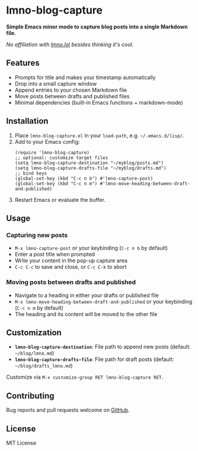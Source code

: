 # lmno-blog-capture

**Simple Emacs minor mode to capture blog posts into a single Markdown file.**

_No affiliation with [lmno.lol][] besides thinking it's cool._

## Features

- Prompts for title and makes your timestamp automatically
- Drop into a small capture window
- Append entries to your chosen Markdown file
- Move posts between drafts and published files
- Minimal dependencies (built-in Emacs functions + markdown-mode)

## Installation

1. Place `lmno-blog-capture.el` in your `load-path`, e.g. `~/.emacs.d/lisp/`.
2. Add to your Emacs config:
   ```elisp
   (require 'lmno-blog-capture)
   ;; optional: customize target files
   (setq lmno-blog-capture-destination "~/myblog/posts.md")
   (setq lmno-blog-capture-drafts-file "~/myblog/drafts.md")
   ;; bind keys
   (global-set-key (kbd "C-c n b") #'lmno-capture-post)
   (global-set-key (kbd "C-c n m") #'lmno-move-heading-between-draft-and-published)
   ```
3. Restart Emacs or evaluate the buffer.

## Usage

### Capturing new posts
- `M-x lmno-capture-post` or your keybinding (`C-c n b` by default)
- Enter a post title when prompted
- Write your content in the pop-up capture area
- `C-c C-c` to save and close, or `C-c C-k` to abort

### Moving posts between drafts and published
- Navigate to a heading in either your drafts or published file
- `M-x lmno-move-heading-between-draft-and-published` or your keybinding (`C-c n m` by default)
- The heading and its content will be moved to the other file

## Customization

- **`lmno-blog-capture-destination`**: File path to append new posts (default: `~/blog/lmno.md`)
- **`lmno-blog-capture-drafts-file`**: File path for draft posts (default: `~/blog/drafts_lmno.md`)

Customize via `M-x customize-group RET lmno-blog-capture RET`.

## Contributing

Bug reports and pull requests welcome on [GitHub](https://github.com/pdxmph/lmno-blog-capture).

## License

MIT License


[lmno.lol]: https://lmno.lol
